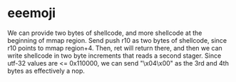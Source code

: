 eeemoji
======

We can provide two bytes of shellcode, and more shellcode at the beginning of mmap region. Send push r10 as two bytes of shellcode, since r10 points to mmap region+4. Then, ret will return there, and then we can write shellcode in two byte increments that reads a second stager. Since utf-32 values are <= 0x110000, we can send "\x04\x00" as the 3rd and 4th bytes as effectively a nop.
